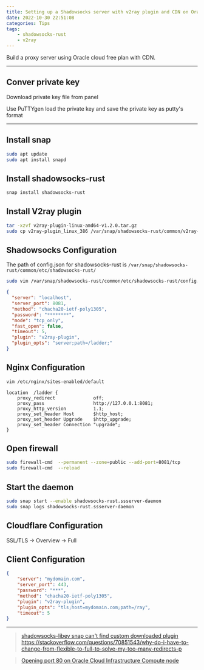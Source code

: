 ```yaml
---
title: Setting up a Shadowsocks server with v2ray plugin and CDN on Oracle cloud
date: 2022-10-30 22:51:08
categories: Tips
tags: 
    - shadowsocks-rust
    - v2ray
---
```


Build a proxy server using Oracle cloud free plan with CDN.
<!-- more -->

---

## Conver private key

Download private key file from panel

Use PuTTYgen load the private key and save the private key as putty's format

---

## Install snap

```bash
sudo apt update
sudo apt install snapd
```

## Install shadowsocks-rust

```bash
snap install shadowsocks-rust
```

## Install V2ray plugin

```bash
tar -xzvf v2ray-plugin-linux-amd64-v1.2.0.tar.gz
sudo cp v2ray-plugin_linux_386 /var/snap/shadowsocks-rust/common/v2ray-plugin
```

## Shadowsocks Configuration

The path of config.json for shadowsocks-rust is `/var/snap/shadowsocks-rust/common/etc/shadowsocks-rust/`

```bash
sudo vim /var/snap/shadowsocks-rust/common/etc/shadowsocks-rust/config.json
```

```json
{
  "server": "localhost",
  "server_port": 8081,
  "method": "chacha20-ietf-poly1305",
  "password": "********",
  "mode": "tcp_only",
  "fast_open": false,
  "timeout": 5,
  "plugin": "v2ray-plugin",
  "plugin_opts": "server;path=/ladder;"
}
```

## Nginx Configuration

```bash
vim /etc/nginx/sites-enabled/default
```

```nginx
location  /ladder {
    proxy_redirect              off;
    proxy_pass                  http://127.0.0.1:8081;
    proxy_http_version          1.1;
    proxy_set_header Host       $http_host;
    proxy_set_header Upgrade    $http_upgrade;
    proxy_set_header Connection "upgrade";
}
```

## Open firewall

```bash
sudo firewall-cmd  --permanent --zone=public --add-port=8081/tcp
sudo firewall-cmd  --reload
```

## Start the daemon

```bash
sudo snap start --enable shadowsocks-rust.ssserver-daemon
sudo snap logs shadowsocks-rust.ssserver-daemon
```

## Cloudflare Configuration

SSL/TLS -> Overview -> Full


## Client Configuration

```json
{
    "server": "mydomain.com",
    "server_port": 443,
    "password": "***",
    "method": "chacha20-ietf-poly1305",
    "plugin": "v2ray-plugin",
    "plugin_opts": "tls;host=mydomain.com;path=/ray",
    "timeout": 5
}
```

---


> [shadowsocks-libev snap can't find custom downloaded plugin](https://github.com/shadowsocks/shadowsocks-libev/issues/2633#issuecomment-589652864)
https://stackoverflow.com/questions/70851543/why-do-i-have-to-change-from-flexible-to-full-to-solve-my-too-many-redirects-p

> [Opening port 80 on Oracle Cloud Infrastructure Compute node](https://stackoverflow.com/a/54835902/6575354)